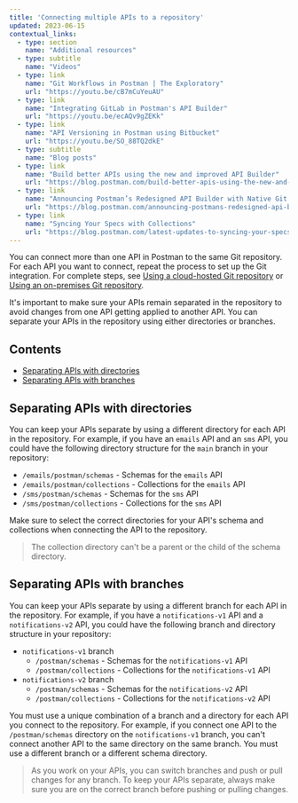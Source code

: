 ```yaml
---
title: 'Connecting multiple APIs to a repository'
updated: 2023-06-15
contextual_links:
  - type: section
    name: "Additional resources"
  - type: subtitle
    name: "Videos"
  - type: link
    name: "Git Workflows in Postman | The Exploratory"
    url: "https://youtu.be/cB7mCuYeuAU"
  - type: link
    name: "Integrating GitLab in Postman's API Builder"
    url: "https://youtu.be/ecAQv9gZEKk"
  - type: link
    name: "API Versioning in Postman using Bitbucket"
    url: "https://youtu.be/SO_88TQ2dkE"
  - type: subtitle
    name: "Blog posts"
  - type: link
    name: "Build better APIs using the new and improved API Builder"
    url: "https://blog.postman.com/build-better-apis-using-the-new-and-improved-api-builder/"
  - type: link
    name: "Announcing Postman’s Redesigned API Builder with Native Git Support"
    url: "https://blog.postman.com/announcing-postmans-redesigned-api-builder-with-native-git-support/"
  - type: link
    name: "Syncing Your Specs with Collections"
    url: "https://blog.postman.com/latest-updates-to-syncing-your-specs-with-collections/"
---
```


You can connect more than one API in Postman to the same Git repository. For each API you want to connect, repeat the process to set up the Git integration. For complete steps, see [Using a cloud-hosted Git repository](/docs/designing-and-developing-your-api/versioning-an-api/using-cloud-git-repo/) or [Using an on-premises Git repository](/docs/designing-and-developing-your-api/versioning-an-api/using-on-prem-git-repo/).

It's important to make sure your APIs remain separated in the repository to avoid changes from one API getting applied to another API. You can separate your APIs in the repository using either directories or branches.

## Contents

* [Separating APIs with directories](#separating-apis-with-directories)
* [Separating APIs with branches](#separating-apis-with-branches)

## Separating APIs with directories

You can keep your APIs separate by using a different directory for each API in the repository. For example, if you have an `emails` API and an `sms` API, you could have the following directory structure for the `main` branch in your repository:

* `/emails/postman/schemas` - Schemas for the `emails` API
* `/emails/postman/collections` - Collections for the `emails` API
* `/sms/postman/schemas` - Schemas for the `sms` API
* `/sms/postman/collections` - Collections for the `sms` API

Make sure to select the correct directories for your API's schema and collections when connecting the API to the repository.

> The collection directory can't be a parent or the child of the schema directory.

## Separating APIs with branches

You can keep your APIs separate by using a different branch for each API in the repository. For example, if you have a `notifications-v1` API and a `notifications-v2` API, you could have the following branch and directory structure in your repository:

* `notifications-v1` branch
    * `/postman/schemas` - Schemas for the `notifications-v1` API
    * `/postman/collections` - Collections for the `notifications-v1` API
* `notifications-v2` branch
    * `/postman/schemas` - Schemas for the `notifications-v2` API
    * `/postman/collections` - Collections for the `notifications-v2` API

You must use a unique combination of a branch and a directory for each API you connect to the repository. For example, if you connect one API to the `/postman/schemas` directory on the `notifications-v1` branch, you can't connect another API to the same directory on the same branch. You must use a different branch or a different schema directory.

> As you work on your APIs, you can switch branches and push or pull changes for any branch. To keep your APIs separate, always make sure you are on the correct branch before pushing or pulling changes.
